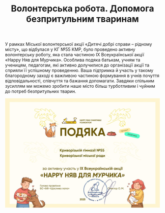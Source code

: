 ﻿---
title: Волонтерська робота. Допомога безпритульним тваринам
---

У рамках Міської волонтерської акції «Дитячі добрі справи – рідному місту», що відбулася у КГ №55 КМР, було проведено активну волонтерську роботу, яка стала частиною ІХ Всеукраїнської акції «Happy Няв для Мурчика». Особлива подяка батькам, учням та ученицям, педагогам, які активно долучилися до організації акції та сприяли її успішному проведенню. Ваша підтримка й участь у такому благородному заході є важливою частиною формування в учнів почуття відповідальності, співчуття та бажання допомагати. Завдяки спільним зусиллям ми можемо зробити наше місто більш турботливим і чуйним до потреб безпритульних тварин.

![](image.jpg)